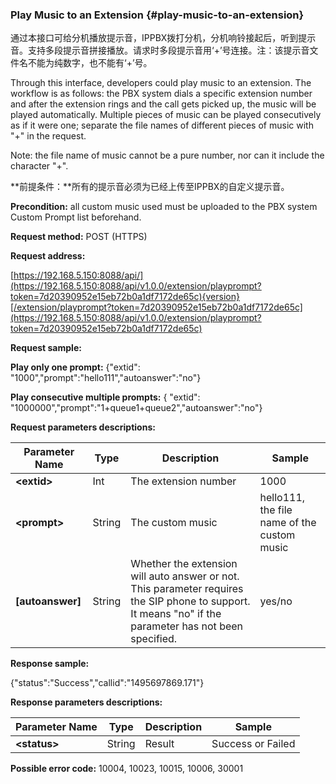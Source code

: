 ### Play Music to an Extension {#play-music-to-an-extension}

通过本接口可给分机播放提示音，IPPBX拨打分机，分机响铃接起后，听到提示音。支持多段提示音拼接播放。请求时多段提示音用‘+’号连接。注：该提示音文件名不能为纯数字，也不能有‘+’号。

Through this interface, developers could play music to an extension. The workflow is as follows: the PBX system dials a specific extension number and after the extension rings and the call gets picked up, the music will be played automatically. Multiple pieces of music can be played consecutively as if it were one; separate the file names of different pieces of music with "+" in the request.

Note: the file name of music cannot be a pure number, nor can it include the character "+".

**前提条件：**所有的提示音必须为已经上传至IPPBX的自定义提示音。

**Precondition:** all custom music used must be uploaded to the PBX system Custom Prompt list beforehand.

**Request method:** POST \(HTTPS\)

**Request address:**

[https://192.168.5.150:8088/api/](https://192.168.5.150:8088/api/v1.0.0/extension/playprompt?token=7d20390952e15eb72b0a1df7172de65c){version}[/extension/playprompt?token=7d20390952e15eb72b0a1df7172de65c](https://192.168.5.150:8088/api/v1.0.0/extension/playprompt?token=7d20390952e15eb72b0a1df7172de65c)

**Request sample:**

**Play only one prompt:** {"extid": "1000","prompt":"hello111","autoanswer":"no"}

**Play consecutive multiple prompts:** { "extid": "1000000","prompt":"1+queue1+queue2","autoanswer":"no"}

**Request parameters descriptions:**

| **Parameter Name** | **Type** | **Description** | **Sample** |
| --- | --- | --- | --- |
| **&lt;extid&gt;** | Int | The extension number | 1000 |
| **&lt;prompt&gt;** | String | The custom music | hello111, the file name of the custom music |
| **\[autoanswer\]** | String | Whether the extension will auto answer or not. This parameter requires the SIP phone to support. It means "no" if the parameter has not been specified. | yes/no |

**Response sample:**

{"status":"Success","callid":"1495697869.171"}

**Response parameters descriptions:**

| **Parameter Name** | **Type** | **Description** | **Sample** |
| --- | --- | --- | --- |
| **&lt;status&gt;** | String | Result | Success or Failed |

**Possible error code:** 10004, 10023, 10015, 10006, 30001

